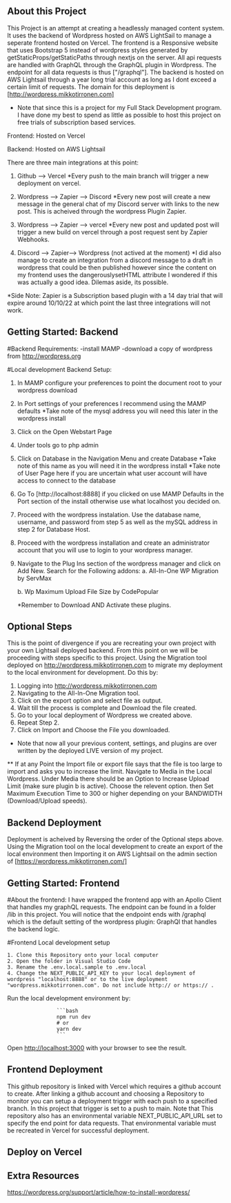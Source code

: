 ## About this Project

This Project is an attempt at creating a headlessly managed content system. It uses the backend of Wordpress hosted on AWS LightSail to manage a seperate frontend hosted on Vercel. The frontend is a Responsive website that uses Bootstrap 5 instead of wordpress styles generated by getStaticProps/getStaticPaths through nextjs on the server. All api requests are handled with GraphQL through the GraphQL plugin in Wordpress. The endpoint for all data requests is thus ["/graphql"]. The backend is hosted on AWS Lightsail through a year long trial account as long as I dont exceed a certain limit of requests. The domain for this deployment is [http://wordpress.mikkotirronen.com]

- Note that since this is a project for my Full Stack Development program. I have done my best to spend as little as possible to host this project on free trials of subscription based services.

Frontend:
Hosted on Vercel

Backend:
Hosted on AWS Lightsail

There are three main integrations at this point:

1. Github --> Vercel
    *Every push to the main branch will trigger a new deployment on vercel.

2. Wordpress --> Zapier --> Discord
    *Every new post will create a new message in the general chat of my Discord 
    server with links to the new post. This is acheived through the wordpress Plugin Zapier.

3. Wordpress --> Zapier --> vercel
    *Every new post and updated post will trigger a new build on vercel through a 
    post request sent by Zapier Webhooks.

4. Discord --> Zapier--> Wordpress (not actived at the moment)
    *I did also manage to create an integration from a discord message to a draft in wordpress 
    that could be then published however since the content on my frontend uses the 
    dangerouslysetHTML attribute I wondered if this was actually a good idea. 
    Dilemas aside, its possible.

\*Side Note: Zapier is a Subscription based plugin with a 14 day trial that will expire around 10/10/22 at which point the last three integrations will not work.

## Getting Started: Backend

#Backend Requirements:
-install MAMP
-download a copy of wordpress from http://wordpress.org

#Local development Backend Setup:

1.  In MAMP configure your preferences to point the document root to your wordpress download
2.  In Port settings of your preferences I recommend using the MAMP defaults
    \*Take note of the mysql address you will need this later in the wordpress install
3.  Click on the Open Webstart Page
4.  Under tools go to php admin
5.  Click on Database in the Navigation Menu and create Database
    *Take note of this name as you will need it in the wordpress install
    *Take note of User Page here if you are uncertain what user account will have access to connect to the database

6.  Go To [http://localhost:8888] if you clicked on use MAMP Defaults in the Port section of the install otherwise use what localhost you decided on.

7.  Proceed with the wordpress instalation. Use the database name, username, and password from step 5 as well as the mySQL address in step 2 for Database Host.

8.  Proceed with the wordpress installation and create an administrator account that you will use to login to your wordpress manager.

9.  Navigate to the Plug Ins section of the wordpress manager and click on Add New. Search for the Following addons:
    a. All-In-One WP Migration by ServMax

    b. Wp Maximum Upload File Size by CodePopular

    \*Remember to Download AND Activate these plugins.

## Optional Steps

This is the point of divergence if you are recreating your own project with your own Lightsail deployed backend. From this point on we will be proceeding with steps specific to this project. Using the Migration tool deployed on http://wordpress.mikkotirronen.com to migrate my deployment to the local environment for development. Do this by:

1. Logging into http://wordpress.mikkotirronen.com
2. Navigating to the All-In-One Migration tool.
3. Click on the export option and select file as output.
4. Wait till the process is complete and Download the file created.
5. Go to your local deployment of Wordpress we created above.
6. Repeat Step 2.
7. Click on Import and Choose the File you downloaded.

- Note that now all your previous content, settings, and plugins are over written by the deployed LIVE version of my project.

\*\* If at any Point the Import file or export file says that the file is too large to import and asks you to increase the limit. Navigate to Media in the Local Wordpress. Under Media there should be an Option to Increase Upload Limit (make sure plugin b is active). Choose the relevent option. then Set Maximum Execution Time to 300 or higher depending on your BANDWIDTH (Download/Upload speeds).

## Backend Deployment

Deployment is acheived by Reversing the order of the Optional steps above. Using the Migration tool on the local development to create an export of the local environment then Importing it on AWS Lightsail on the admin section of [https://wordpress.mikkotirronen.com/]

## Getting Started: Frontend

#About the frontend:
I have wrapped the frontend app with an Apollo Client that handles my graphQL requests. The endpoint can be found in a folder /lib in this project. You will notice that the endpoint ends with /graphql which is the default setting of the wordpress plugin: GraphQl that handles the backend logic.

#Frontend Local development setup

    1. Clone this Repository onto your local computer
    2. Open the folder in Visual Studio Code
    3. Rename the .env.local.sample to .env.local
    4. Change the NEXT_PUBLIC_API_KEY to your local deployment of wordpress "localhost:8888" or to the live deployment "wordpress.mikkotirronen.com". Do not include http:// or https:// .

Run the local development environment by:

                    ```bash
                    npm run dev
                    # or
                    yarn dev
                    ```

Open [http://localhost:3000](http://localhost:3000) with your browser to see the result.

## Frontend Deployment

This github repository is linked with Vercel which requires a github account to create. After linking a github account and choosing a Repository to monitor you can setup a deployment trigger with each push to a specified branch. In this project that trigger is set to a push to main. Note that This repository also has an environmental variable NEXT_PUBLIC_API_URL set to specify the end point for data requests. That environmental variable must be recreated in Vercel for successful deployment.

## Deploy on Vercel

## Extra Resources

https://wordpress.org/support/article/how-to-install-wordpress/
